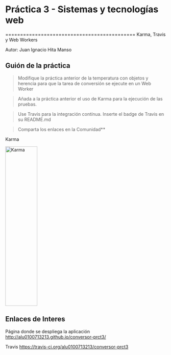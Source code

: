 # Práctica 3 - Sistemas y tecnologías web
============================================
Karma, Travis y Web Workers

Autor: Juan Ignacio Hita Manso

Guión de la práctica
--------------------
> Modifique la práctica anterior de la temperatura con objetos y herencia para que la tarea de conversión se ejecute en un Web Worker

> Añada a la práctica anterior el uso de Karma para la ejecución de las pruebas.

> Use Travis para la integración contínua. Inserte el badge de Travis en su README.md

> Comparta los enlaces en la Comunidad**

Karma

<img src="http://alu0100713213.github.io/conversor-prct3/img/karma.jpg" alt="Karma" height="500" width="100"> 

Enlaces de Interes
--------------------

Página donde se despliega la aplicación
http://alu0100713213.github.io/conversor-prct3/

Travis
https://travis-ci.org/alu0100713213/conversor-prct3
